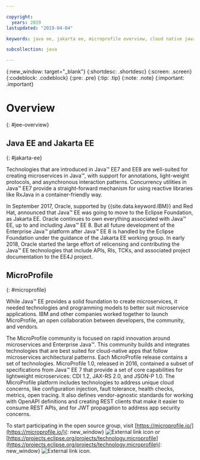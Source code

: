 ```yaml
---

copyright:
  years: 2019
lastupdated: "2019-04-04"

keywords: java ee, jakarta ee, microprofile overview, cloud native java, cloud native microprofile

subcollection: java

---
```


{:new_window: target="_blank"}
{:shortdesc: .shortdesc}
{:screen: .screen}
{:codeblock: .codeblock}
{:pre: .pre}
{:tip: .tip}
{:note: .note}
{:important: .important}

# Overview
{: #jee-overview}

## Java EE and Jakarta EE
{: #jakarta-ee}

Technologies that are introduced in Java&trade; EE7 and EE8 are well-suited for creating microservices in Java&trade;, with support for annotations, light-weight protocols, and asynchronous interaction patterns. Concurrency utilities in Java&trade; EE7 provide a straight-forward mechanism for using reactive libraries like RxJava in a container-friendly way.

In September 2017, Oracle, supported by {{site.data.keyword.IBM}} and Red Hat, announced that Java&trade; EE was going to move to the Eclipse Foundation, as Jakarta EE. Oracle continues to own everything associated with Java&trade; EE, up to and including Java&trade; EE 8. But all future development of the Enterprise Java&trade; platform after Java&trade; EE 8 is handled by the Eclipse Foundation under the guidance of the Jakarta EE working group. In early 2018, Oracle started the large effort of relicensing and contributing the Java&trade; EE technologies that include APIs, RIs, TCKs, and associated project documentation to the EE4J project.

## MicroProfile
{: #microprofile}

While Java&trade; EE provides a solid foundation to create microservices, it needed technologies and programming models to better suit microservice applications. IBM and other companies worked together to launch MicroProfile, an open collaboration between developers, the community, and vendors.

The MicroProfile community is focused on rapid innovation around microservices and Enterprise Java&trade;. This community builds and integrates technologies that are best suited for cloud-native apps that follow microservices architectural patterns. Each MicroProfile release contains a set of technologies. MicroProfile 1.0, released in 2016, contained a subset of specifications from Java&trade; EE 7 that provide a set of core capabilities for lightweight microservices: CDI 1.2, JAX-RS 2.0, and JSON-P 1.0. The MicroProfile platform includes technologies to address unique cloud concerns, like configuration injection, fault tolerance, health checks, metrics, open tracing. It also defines vendor-agnostic standards for working with OpenAPI definitions and creating REST clients that make it easier to consume REST APIs, and for JWT propagation to address app security concerns.

To start participating in the open source group, visit [https://microprofile.io/](https://microprofile.io/){: new_window} ![External link icon](../icons/launch-glyph.svg "External link icon") or [https://projects.eclipse.org/projects/technology.microprofile](https://projects.eclipse.org/projects/technology.microprofile){: new_window} ![External link icon](../icons/launch-glyph.svg "External link icon").
